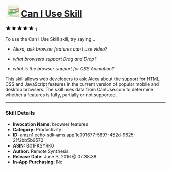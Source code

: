 # &nbsp;<img src="skill_icon" alt="Can I Use Skill icon" width="36"> [Can I Use Skill](http://alexa.amazon.com/#skills/amzn1.echo-sdk-ams.app.1e091677-5897-452d-9625-21f2bb5b9572)
![5 stars](../../images/ic_star_black_18dp_1x.png)![5 stars](../../images/ic_star_black_18dp_1x.png)![5 stars](../../images/ic_star_black_18dp_1x.png)![5 stars](../../images/ic_star_black_18dp_1x.png)![5 stars](../../images/ic_star_black_18dp_1x.png) 1

To use the Can I Use Skill skill, try saying...

* *Alexa, ask browser features can I use video?*

* *what browsers support Drag and Drop?*

* *what is the browser support for CSS Animation?*

This skill allows web developers to ask Alexa about the support for HTML, CSS and JavaScript features in the current version of popular mobile and desktop browsers. The skill uses data from CanIUse.com to determine whether a features is fully, partially or not supported.

***

### Skill Details

* **Invocation Name:** browser features
* **Category:** Productivity
* **ID:** amzn1.echo-sdk-ams.app.1e091677-5897-452d-9625-21f2bb5b9572
* **ASIN:** B01FKSYRK0
* **Author:** Remote Synthesis
* **Release Date:** June 3, 2016 @ 07:38:38
* **In-App Purchasing:** No
